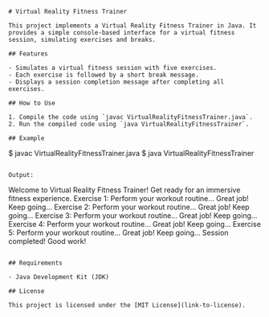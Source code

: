 ```
# Virtual Reality Fitness Trainer

This project implements a Virtual Reality Fitness Trainer in Java. It provides a simple console-based interface for a virtual fitness session, simulating exercises and breaks.

## Features

- Simulates a virtual fitness session with five exercises.
- Each exercise is followed by a short break message.
- Displays a session completion message after completing all exercises.

## How to Use

1. Compile the code using `javac VirtualRealityFitnessTrainer.java`.
2. Run the compiled code using `java VirtualRealityFitnessTrainer`.

## Example

```

$ javac VirtualRealityFitnessTrainer.java
$ java VirtualRealityFitnessTrainer

```

Output:

```

Welcome to Virtual Reality Fitness Trainer!
Get ready for an immersive fitness experience.
Exercise 1: Perform your workout routine...
Great job! Keep going...
Exercise 2: Perform your workout routine...
Great job! Keep going...
Exercise 3: Perform your workout routine...
Great job! Keep going...
Exercise 4: Perform your workout routine...
Great job! Keep going...
Exercise 5: Perform your workout routine...
Great job! Keep going...
Session completed! Good work!

```

## Requirements

- Java Development Kit (JDK)

## License

This project is licensed under the [MIT License](link-to-license).

```

